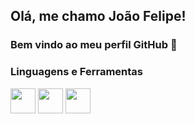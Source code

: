 ## Olá, me chamo João Felipe! 
### Bem vindo ao meu perfil GitHub 👋

### Linguagens e Ferramentas

<img src="https://cdn.jsdelivr.net/gh/devicons/devicon/icons/python/python-original.svg" width="40" height="40"/> <img src="https://cdn.jsdelivr.net/gh/devicons/devicon/icons/git/git-original.svg" width="40" height="40"/> <img src="https://logodix.com/logo/64439.png" width="40" height="40" /> 
